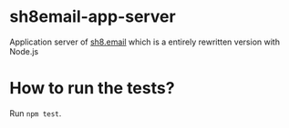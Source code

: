 # sh8email-app-server

Application server of [sh8.email](https://sh8.email) which is a entirely rewritten version with Node.js

# How to run the tests?

Run `npm test`.

